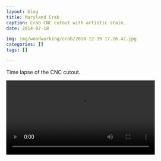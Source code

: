 ```yaml
---
layout: blog
title: Maryland Crab
caption: Crab CNC cutout with artistic stain.
date: 2014-07-18

img: img/woodworking/crab/2018-12-19 17.16.42.jpg
categories: []
tags: []

---
```


Time lapse of the CNC cutout.

<video width="400px" style="text-align: center; margin: auto;">
<source src="/assets/img/img/woodworking/crab/2018-12-16 17.57.59.mov">
</>